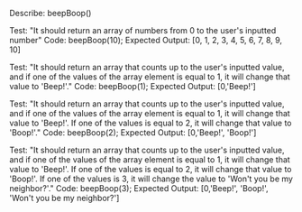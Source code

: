 Describe: beepBoop()

Test: "It should return an array of numbers from 0 to the user's inputted number"
Code: beepBoop(10);
Expected Output: [0, 1, 2, 3, 4, 5, 6, 7, 8, 9, 10]

Test: "It should return an array that counts up to the user's inputted value, and if one of the values of the array element is equal to 1, it will change that value to 'Beep!'."
Code: beepBoop(1);
Expected Output: [0,'Beep!'] 

Test: "It should return an array that counts up to the user's inputted value, and if one of the values of the array element is equal to 1, it will change that value to 'Beep!'. If one of the values is equal to 2, it will change that value to 'Boop!'."
Code: beepBoop(2);
Expected Output: [0,'Beep!', 'Boop!']

Test: "It should return an array that counts up to the user's inputted value, and if one of the values of the array element is equal to 1, it will change that value to 'Beep!'. If one of the values is equal to 2, it will change that value to 'Boop!'. If one of the values is 3, it will change the value to 'Won't you be my neighbor?'."
Code: beepBoop(3);
Expected Output: [0,'Beep!', 'Boop!', 'Won't you be my neighbor?']